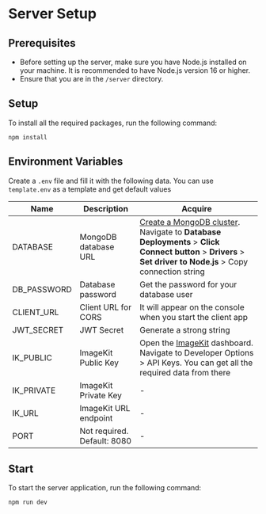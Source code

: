 # Server Setup

## Prerequisites

- Before setting up the server, make sure you have Node.js installed on your machine. It is recommended to have Node.js version 16 or higher. 
- Ensure that you are in the `/server` directory.

## Setup

To install all the required packages, run the following command:

```
npm install
```

## Environment Variables

Create a `.env` file and fill it with the following data. You can use `template.env` as a template and get default values

| Name        | Description                   | Acquire                                                                                                                                                                                                    |
| ----------- |-------------------------------|------------------------------------------------------------------------------------------------------------------------------------------------------------------------------------------------------------|
| DATABASE    | MongoDB database URL          | [Create a MongoDB cluster](https://www.mongodb.com/docs/guides/atlas/cluster/). Navigate to **Database Deployments** > **Click Connect button** > **Drivers** > **Set driver to Node.js** > Copy connection string |
| DB_PASSWORD | Database password             | Get the password for your database user                                                                                                                                                                    |
| CLIENT_URL  | Client URL for CORS           | It will appear on the console when you start the client app                                                                                                                                                 |
| JWT_SECRET  | JWT Secret                    | Generate a strong string                                                                                                                                                                                   |
| IK_PUBLIC   | ImageKit Public Key           | Open the [ImageKit](https://imagekit.io/) dashboard. Navigate to Developer Options > API Keys. You can get all the required data from there                                                                 |
| IK_PRIVATE  | ImageKit Private Key          | -                                                                                                                                                                                                          |
| IK_URL      | ImageKit URL endpoint         | -                                                                                                                                                                                                          |
| PORT        | Not required. Default: 8080 | -                                                                                                                                                                                                          |

## Start

To start the server application, run the following command:

```
npm run dev
```